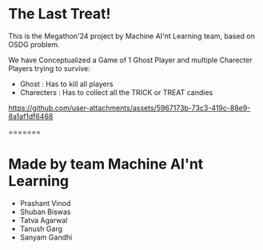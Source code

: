 # The Last Treat!
This is the Megathon'24 project by Machine AI'nt Learning team, based on OSDG problem.

We have Conceptualized a Game of 1 Ghost Player and multiple Charecter Players trying to survive:
- Ghost : Has to kill all players
- Charecters : Has to collect all the TRICK or TREAT candies


https://github.com/user-attachments/assets/5967173b-73c3-419c-88e9-8a1af1df6468


=======
# Made by team Machine AI'nt Learning
- Prashant Vinod
- Shuban Biswas
- Tatva Agarwal
- Tanush Garg
- Sanyam Gandhi

